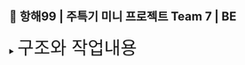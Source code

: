 ## 🚢 항해99 | 주특기 미니 프로젝트 Team 7 | BE


<details>
<summary><span style="font-size: xx-large; ">구조와 작업내용</span></summary>
각종 코멘트 여기다 적어주세요.
<h3>보안</h3>
<p style="text-indent: 30px">세션방식으로 하고 카카오 로그인(Oahu) 하고자 하는데 할수 있을지...<p>
<h3>API</h3>
<p style="text-indent: 30px">홈 , 테스트 , 유저 부분으로 나눠요.<p>
<h3>Service</h3>
<h3>DB</h3>
<p style="text-indent: 30px">연관 관계 꼬이면 머리 아파지니 주의!<p>
<p style="text-indent: 30px">태그 , 테스트 썸네일, 찜한 테스트 엔티티없고 , 연관관계 작업 안함<p>
</details>


